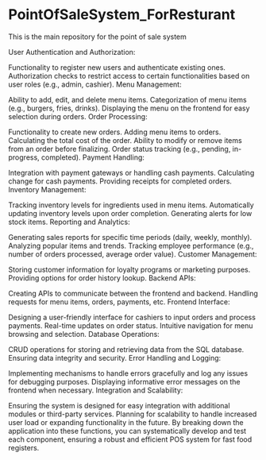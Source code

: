# PointOfSaleSystem_ForResturant
This is the main repository for the point of sale system

User Authentication and Authorization:

Functionality to register new users and authenticate existing ones.
Authorization checks to restrict access to certain functionalities based on user roles (e.g., admin, cashier).
Menu Management:

Ability to add, edit, and delete menu items.
Categorization of menu items (e.g., burgers, fries, drinks).
Displaying the menu on the frontend for easy selection during orders.
Order Processing:

Functionality to create new orders.
Adding menu items to orders.
Calculating the total cost of the order.
Ability to modify or remove items from an order before finalizing.
Order status tracking (e.g., pending, in-progress, completed).
Payment Handling:

Integration with payment gateways or handling cash payments.
Calculating change for cash payments.
Providing receipts for completed orders.
Inventory Management:

Tracking inventory levels for ingredients used in menu items.
Automatically updating inventory levels upon order completion.
Generating alerts for low stock items.
Reporting and Analytics:

Generating sales reports for specific time periods (daily, weekly, monthly).
Analyzing popular items and trends.
Tracking employee performance (e.g., number of orders processed, average order value).
Customer Management:

Storing customer information for loyalty programs or marketing purposes.
Providing options for order history lookup.
Backend APIs:

Creating APIs to communicate between the frontend and backend.
Handling requests for menu items, orders, payments, etc.
Frontend Interface:

Designing a user-friendly interface for cashiers to input orders and process payments.
Real-time updates on order status.
Intuitive navigation for menu browsing and selection.
Database Operations:

CRUD operations for storing and retrieving data from the SQL database.
Ensuring data integrity and security.
Error Handling and Logging:

Implementing mechanisms to handle errors gracefully and log any issues for debugging purposes.
Displaying informative error messages on the frontend when necessary.
Integration and Scalability:

Ensuring the system is designed for easy integration with additional modules or third-party services.
Planning for scalability to handle increased user load or expanding functionality in the future.
By breaking down the application into these functions, you can systematically develop and test each component, ensuring a robust and efficient POS system for fast food registers.
